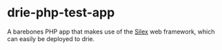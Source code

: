 # drie-php-test-app

A barebones PHP app that makes use of the [Silex](http://silex.sensiolabs.org/) web framework, which can easily be deployed to drie.

